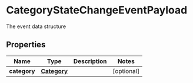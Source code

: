 

# CategoryStateChangeEventPayload

The event data structure
## Properties

Name | Type | Description | Notes
------------ | ------------- | ------------- | -------------
**category** | [**Category**](Category.md) |  |  [optional]



